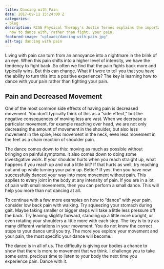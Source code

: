 ```yaml
---
title: Dancing with Pain
date: 2017-09-11 15:24:00 Z
categories:
- blog
description: RISE Physical Therapy's Justin Ternes explains the importance of leaning
  how to dance with, rather than fight, your pain.
featured-image: "uploads/dancing-with-pain.jpg"
alt-tag: dancing with pain
---
```


Living with pain can turn from an annoyance into a nightmare in the blink of an eye. When this pain shifts into a higher level of intensity, we have the tendency to fight back. So often we find that the pain fights back more and typically wins. But this can change. What if I were to tell you that you have the ability to turn this into a positive experience? The key is learning how to dance with your pain rather than fighting your pain.

## Pain and Decreased Movement

One of the most common side effects of having pain is decreased movement. You don’t typically think of this as a “side effect,” but the negative consequences of moving less are vast. When we decrease a particular movement, for example reaching over head, we are not only decreasing the amount of movement in the shoulder, but also less movement in the spine, less movement in the neck, even less movement in the feet as a chain reaction of shoulder pain.

The dance comes down to this: moving as much as possible without bringing on painful symptoms. It also comes down to doing some investigative work. If your shoulder hurts when you reach straight up, what happens if you reach up and out a little bit? If that hurts as well, try reaching out and up while turning your palm up. Better? If yes, then you have now successfully danced your way into more movement without pain. This applies to every joint in the body at any intensity of pain. If you are in a lot of pain with small movements, then you can perform a small dance. This will help you more than not dancing at all.

To continue with a few more examples on how to “dance” with your pain, consider low back pain with walking. Try squeezing your stomach during gait. Maybe taking smaller or bigger steps will take a little less pressure off the back. Try leaning slightly forward, standing up a little more upright, or even rotating your shoulders a little more with each step. The key is to try as many different variations in your movement. You do not know the correct steps to your dance until you try. The more you explore your movement and your pain, the most specific your dance will become.

The dance is in all of us. The difficulty is giving our bodies a chance to show that there is more to movement that we think. I challenge you to take some extra, precious time to listen to your body the next time you experience pain. Dance with it.
